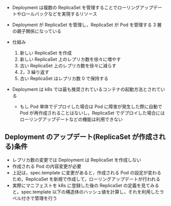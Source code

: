 - Deployment は複数の ReplicaSet を管理することでローリングアップデートやロールバックなどを実現するリソース
- Deployment が ReplicaSet を管理し，ReplicaSet が Pod を管理する 3 層の親子関係になっている
- 仕組み

  1. 新しい ReplicaSet を作成
  1. 新しい ReplicaSet 上のレプリカ数を徐々に増やす
  1. 古い ReplicaSet 上のレプリカ数を徐々に減らす
  1. 2，3 繰り返す
  1. 古い ReplicaSet はレプリカ数 0 で保持する

- Deployment は k8s では最も推奨されているコンテナの起動方法とされている
  - もし Pod 単体でデプロイした場合は Pod に障害が発生した際に自動で Pod が再作成されることはないし，ReplicaSet でデプロイした場合にはローリングアップデートなどの機能は利用できない

## Deployment のアップデート(ReplicaSet が作成される)条件

- レプリカ数の変更では Deployment は ReplicaSet を作成しない
- 作成される Pod の内容変更が必要
- 上記は，spec.template に変更があると，作成される Pod の設定が変わるため，ReplicaSet を新規で作成して，ローリングアップデートが行われる
- 実際にマニフェストを k8s に登録した後の ReplicaSet の定義を見てみると，spec.template 以下の構造体のハッシュ値を計算し，それを利用したラベル付きで管理を行う
